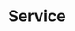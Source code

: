 ---
title: "Service"
description: "Network exposure and load balancing"
weight: 7
banner: "98e16360-a366-4b78-8e0a-031da07fdacb/images/service.png"
tags: [kubernetes,service]
categories: [kubernetes]
level: [introductory]
---